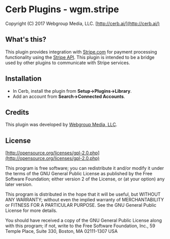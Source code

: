 Cerb Plugins - wgm.stripe
===========================================
Copyright (C) 2017 Webgroup Media, LLC.
[http://cerb.ai/](http://cerb.ai/)

What's this?
------------
This plugin provides integration with [Stripe.com](http://www.stripe.com/) for payment processing functionality using the [Stripe API](https://stripe.com/docs/api).
This plugin is intended to be a bridge used by other plugins to communicate with Stripe services.

Installation
------------
* In Cerb, install the plugin from **Setup->Plugins->Library**.
* Add an account from **Search->Connected Accounts**.

Credits
-------
This plugin was developed by [Webgroup Media, LLC](https://cerb.ai/).

License
-------

[http://opensource.org/licenses/gpl-2.0.php](http://opensource.org/licenses/gpl-2.0.php)  

This program is free software; you can redistribute it and/or modify it under the terms of the GNU General Public License as published by the Free Software Foundation; either version 2 of the License, or (at your option) any later version.

This program is distributed in the hope that it will be useful, but WITHOUT ANY WARRANTY; without even the implied warranty of MERCHANTABILITY or FITNESS FOR A PARTICULAR PURPOSE. See the GNU General Public License for more details.

You should have received a copy of the GNU General Public License along with this program; if not, write to the Free Software Foundation, Inc., 59 Temple Place, Suite 330, Boston, MA 02111-1307 USA
